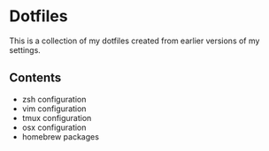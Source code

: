 # Dotfiles

This is a collection of my dotfiles created from earlier versions of my
settings.

## Contents

+ zsh configuration
+ vim configuration
+ tmux configuration
+ osx configuration
+ homebrew packages
